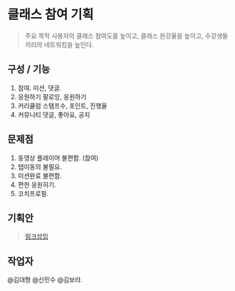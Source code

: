 # 클래스 참여 기획
> 주요 목적 사용자의 클래스 참여도를 높이고, 
> 클래스 완강율을 높이고, 
> 수강생들끼리의 네트워킹을 높인다. 

## 구성 / 기능
1. 참여. 미션, 댓글. 
2. 응원하기 팔로잉, 응원하기
3. 커리큘럼 스탬프수, 포인트, 진행율
4. 커뮤니티 댓글, 좋아요, 공지 

## 문제점
1. 동영상 플레이어 불편함. (참여)
2. 탭이동의 불필요. 
3. 미션완료 불편함. 
4. 편한 응원히기. 
5. 코치프로필. 


## 기획안
> [링크삽입]()


## 작업자
@김대형 @신민수 @김보라. 
